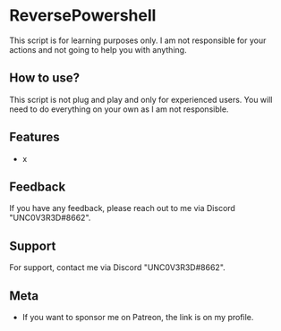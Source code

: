 
# ReversePowershell
This script is for learning purposes only. I am not responsible for your actions and not going to help you with anything.

## How to use?

This script is not plug and play and only for experienced users. You will need to do everything on your own as I am not responsible.


## Features

- x

## Feedback

If you have any feedback, please reach out to me via Discord "UNC0V3R3D#8662".






## Support

For support, contact me via  Discord "UNC0V3R3D#8662".


## Meta


- If you want to sponsor me on Patreon, the link is on my profile.


